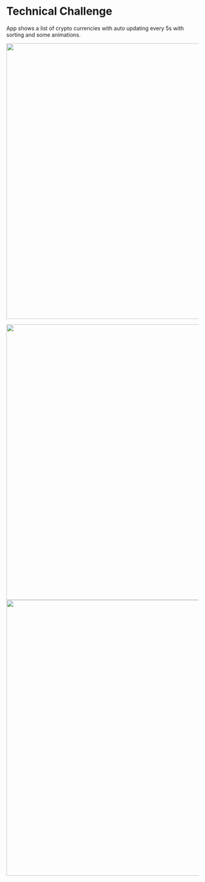# Technical Challenge

App shows a list of crypto currencies with auto updating every 5s with sorting and some animations.
<p align="center">
<img src="https://user-images.githubusercontent.com/7223498/200136450-e6fe1bd8-725a-4c83-b978-f9b13b83a5ae.jpg" height="720" />

<img src="https://user-images.githubusercontent.com/7223498/200136453-22077c94-9abe-4745-a652-18c64aa32722.jpg" height="720" /> <img src="https://user-images.githubusercontent.com/7223498/200136452-002ef375-8d34-4d64-b502-0d2a0f010f99.jpg" height="720" />
</p>
